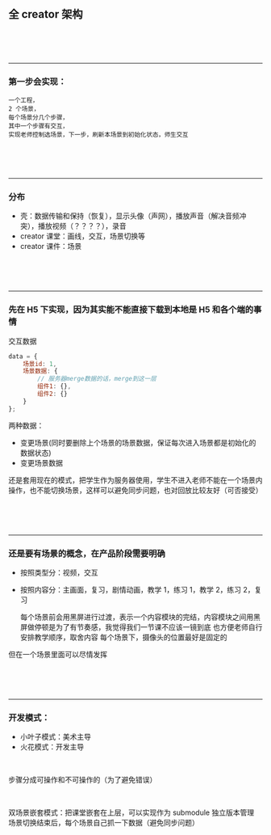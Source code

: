 <br/>
<br/>
<br/>

## 全 creator 架构

<br/>
<br/>
<br/>

---

### 第一步会实现：
    一个工程，
    2 个场景，
    每个场景分几个步骤，
    其中一个步骤有交互，
    实现老师控制选场景，下一步，刷新本场景到初始化状态，师生交互

<br/>
<br/>
<br/>

---

### 分布

-   壳：数据传输和保持（恢复），显示头像（声网），播放声音（解决音频冲突），播放视频（？？？？），录音
-   creator 课堂：画线，交互，场景切换等
-   creator 课件：场景

<br/>
<br/>
<br/>

---

### 先在 H5 下实现，因为其实能不能直接下载到本地是 H5 和各个端的事情

交互数据

```javascript
data = {
    场景id: 1,
    场景数据: {
        // 服务器merge数据的话，merge到这一层
        组件1: {},
        组件2: {}
    }
};
```

两种数据：
-   变更场景(同时要删除上个场景的场景数据，保证每次进入场景都是初始化的数据状态)
-   变更场景数据

还是套用现在的模式，把学生作为服务器使用，学生不进入老师不能在一个场景内操作，也不能切换场景，这样可以避免同步问题，也对回放比较友好（可否接受）

<br/>
<br/>
<br/>

---

### 还是要有场景的概念，在产品阶段需要明确

-   按照类型分：视频，交互
-   按照内容分：主画面，复习，剧情动画，教学 1，练习 1，教学 2，练习 2，复习

    每个场景前会用黑屏进行过渡，表示一个内容模块的完结，内容模块之间用黑屏做停顿是为了有节奏感，我觉得我们一节课不应该一镜到底
    也方便老师自行安排教学顺序，取舍内容
    每个场景下，摄像头的位置最好是固定的

但在一个场景里面可以尽情发挥

<br/>
<br/>
<br/>

---

### 开发模式：

-   小叶子模式：美术主导
-   火花模式：开发主导

<br/>

步骤分成可操作和不可操作的（为了避免错误）

<br/>

双场景嵌套模式：把课堂嵌套在上层，可以实现作为 submodule 独立版本管理
场景切换结束后，每个场景自己抓一下数据（避免同步问题）
